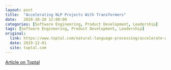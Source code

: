 ```yaml
---
layout: post
title:  "Accelerating NLP Projects With Transformers"
date:   2020-10-28 12:00:00
categories: [Software Engineering, Product Development, Leadership]
tags: [Software Engineering, Product Development, Leadership]
original:
  link: https://www.toptal.com/natural-language-processing/accelerate-with-bert-nlp-optimization-models
  date: 2019-12-01
  site: toptal.com
---
```


[Article on Toptal](https://www.toptal.com/natural-language-processing/accelerate-with-bert-nlp-optimization-models)
